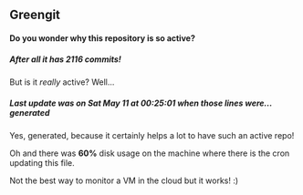 ## Greengit

#### Do you wonder why this repository is so active?

##### After all it has 2116 commits!

But is it *really* active? Well...

##### Last update was on Sat May 11 at 00:25:01 when those lines were... generated

Yes, generated, because it certainly helps a lot to have such an active repo!

Oh and there was **60%** disk usage on the machine
where there is the cron updating this file.

Not the best way to monitor a VM in the cloud but it works! :)

